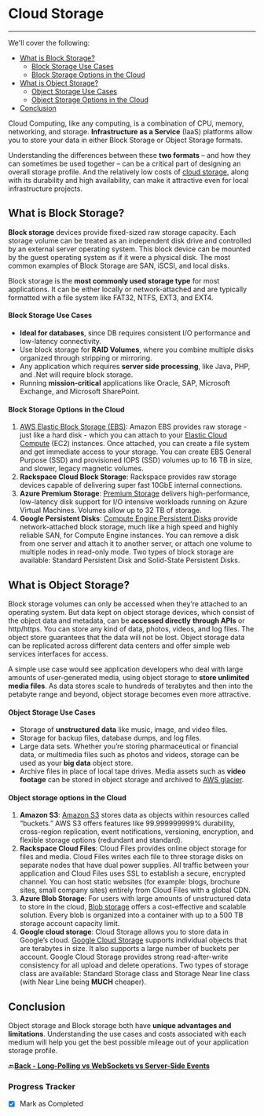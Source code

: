 # Cloud Storage
-------------------------------------------------

We'll cover the following:
* [What is Block Storage?](#what-is-block-storage)
  - [Block Storage Use Cases](#block-storage-use-cases)
  - [Block Storage Options in the Cloud](#block-storage-options-in-the-cloud)
* [What is Object Storage?](#what-is-object-storage)
  - [Object Storage Use Cases](#object-storage-use-cases)
  - [Object Storage Options in the Cloud](#object-storage-options-in-the-cloud)
* [Conclusion](#conclusion)

Cloud Computing, like any computing, is a combination of CPU, memory, networking, and storage. 
**Infrastructure as a Service** (IaaS) platforms allow you to store your data in either Block Storage or Object 
Storage formats.

Understanding the differences between these **two formats** – and how they can sometimes be used 
together – can be a critical part of designing an overall storage profile. And the relatively low costs of 
[cloud storage](https://cloudacademy.com/amazon-web-services/aws-storage-fundamentals-aws-140-course/), 
along with its durability and high availability, can make it attractive even for local infrastructure projects.

## What is Block Storage?

**Block storage** devices provide fixed-sized raw storage capacity. Each storage volume can be treated as an 
independent disk drive and controlled by an external server operating system. This block device can 
be mounted by the guest operating system as if it were a physical disk. The most common examples of 
Block Storage are SAN, iSCSI, and local disks.

Block storage is the **most commonly used storage type** for most applications. It can be either locally or 
network-attached and are typically formatted with a file system like FAT32, NTFS, EXT3, and EXT4.

#### Block Storage Use Cases

* **Ideal for databases**, since DB requires consistent I/O performance and low-latency connectivity.
* Use block storage for **RAID Volumes**, where you combine multiple disks organized through stripping
  or mirroring.
* Any application which requires **server side processing**, like Java, PHP, and .Net will require block
  storage.
* Running **mission-critical** applications like Oracle, SAP, Microsoft Exchange, and Microsoft SharePoint.

#### Block Storage Options in the Cloud

1.  [AWS Elastic Block Storage (EBS)](https://cloudacademy.com/course/aws-storage-fundamentals-2016/amazon-elastic-block-store-ebs-1/): 
    Amazon EBS provides raw storage - just like a hard disk - which you can attach to your [Elastic Cloud Compute](https://cloudacademy.com/learning-paths/ec2-knowledge-assessment-62/) (EC2)
    instances. Once attached, you can create a file system and get immediate access to your storage. You can create 
    EBS General Purpose (SSD) and provisioned IOPS (SSD) volumes up to 16 TB in size, and slower, legacy magnetic 
    volumes.   
1.  **Rackspace Cloud Block Storage**: Rackspace provides raw storage devices capable of delivering super fast 10GbE 
    internal connections.
1.  **Azure Premium Storage**: [Premium Storage](https://cloudacademy.com/course/intro-to-azure-storage/) delivers 
    high-performance, low-latency disk support for I/O intensive workloads running on Azure Virtual Machines. 
    Volumes allow up to 32 TB of storage.
1.  **Google Persistent Disks**: [Compute Engine Persistent Disks](https://cloudacademy.com/learning-paths/google-cloud-platform-fundamentals-54/) 
    provide network-attached block storage, much like a high speed and highly reliable SAN, for Compute Engine 
    instances. You can remove a disk from one server and attach it to another server, or attach one volume to 
    multiple nodes in read-only mode. Two types of block storage are available: Standard Persistent Disk and 
    Solid-State Persistent Disks.

## What is Object Storage?

Block storage volumes can only be accessed when they’re attached to an operating system. But data kept 
on object storage devices, which consist of the object data and metadata, can be **accessed directly** 
**through APIs** or http/https. You can store any kind of data, photos, videos, and log files. The object store 
guarantees that the data will not be lost. Object storage data can be replicated across different data 
centers and offer simple web services interfaces for access.

A simple use case would see application developers who deal with large amounts of user-generated 
media, using object storage to **store unlimited media files**. As data stores scale to hundreds of terabytes 
and then into the petabyte range and beyond, object storage becomes even more attractive.

#### Object Storage Use Cases
* Storage of **unstructured data** like music, image, and video files.
* Storage for backup files, database dumps, and log files.
* Large data sets. Whether you’re storing pharmaceutical or financial data, or multimedia files such as 
  photos and videos, storage can be used as your **big data** object store.
* Archive files in place of local tape drives. Media assets such as **video footage** can be stored in object 
  storage and archived to [AWS glacier](https://cloudacademy.com/course/automated-data-management-with-ebs-s3-and-glacier/programmatically-accessing-glacier-via-java-apis-1/).

#### Object storage options in the Cloud
1.  **Amazon S3**: [Amazon S3](https://cloudacademy.com/course/automated-data-management-with-ebs-s3-and-glacier/setting-up-aws-s3-1/) stores data as objects within resources called “buckets.” AWS S3 offers 
    features like 99.999999999% durability, cross-region replication, event notifications, versioning, 
    encryption, and flexible storage options (redundant and standard).
1.  **Rackspace Cloud Files**: Cloud Files provides online object storage for files and media. Cloud Files 
    writes each file to three storage disks on separate nodes that have dual power supplies. All traffic 
    between your application and Cloud Files uses SSL to establish a secure, encrypted channel. You can 
    host static websites (for example: blogs, brochure sites, small company sites) entirely from Cloud Files 
    with a global CDN.
1.  **Azure Blob Storage**: For users with large amounts of unstructured data to store in the cloud, 
    [Blob storage](https://cloudacademy.com/course/intro-to-azure-storage/) offers a cost-effective and scalable 
    solution. Every blob is organized into a container with up to a 500 TB storage account capacity limit.
1.  **Google cloud storage**: Cloud Storage allows you to store data in Google’s cloud. 
    [Google Cloud Storage](https://cloudacademy.com/lab/working-google-cloud-storage-from-the-console/) supports 
    individual objects that are terabytes in size. It also supports a large number of buckets per account. 
    Google Cloud Storage provides strong read-after-write consistency for all upload and delete operations. 
    Two types of storage class are available: Standard Storage class and Storage Near line class (with Near Line 
    being **MUCH** cheaper).

## Conclusion

Object storage and Block storage both have **unique advantages and limitations**. Understanding the use 
cases and costs associated with each medium will help you get the best possible mileage out of your 
application storage profile.

:back:[**Back - Long-Polling vs WebSockets vs Server-Side Events**](../011_Long-Polling_vs_WebSockets_vs_Server-Side-Events/README.md)

### Progress Tracker

- [x] Mark as Completed
